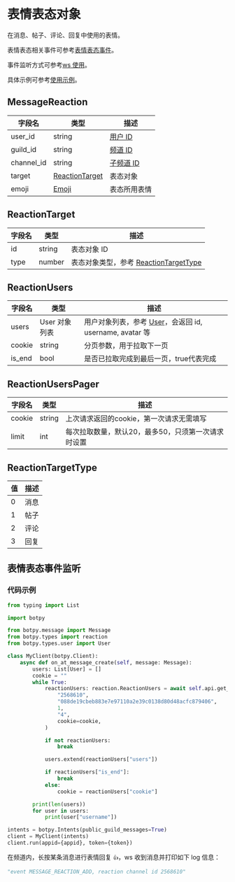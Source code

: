 # 表情表态对象

在消息、帖子、评论、回复中使用的表情。

表情表态相关事件可参考[表情表态事件](../../api/gateway/guild_message_reactions.md)。

事件监听方式可参考[ws 使用](../websocket/listen_events.md)。

具体示例可参考[使用示例](#表情表态事件监听)。

## MessageReaction

| 字段名     | 类型                              | 描述                      |
| ---------- | --------------------------------- | ------------------------- |
| user_id    | string                            | [用户 ID](./user.md)      |
| guild_id   | string                            | [频道 ID](./guild.md)     |
| channel_id | string                            | [子频道 ID](./channel.md) |
| target     | [ReactionTarget](#reactiontarget) | 表态对象                  |
| emoji      | [Emoji](./emoji.md)               | 表态所用表情              |

## ReactionTarget

| 字段名 | 类型   | 描述                                                         |
| ------ | ------ | ------------------------------------------------------------ |
| id     | string | 表态对象 ID                                                  |
| type   | number | 表态对象类型，参考 [ReactionTargetType](#reactiontargettype) |


## ReactionUsers

| 字段名     | 类型                              | 描述                      |
| ---------- | --------------------------------- | ------------------------- |
| users      | User 对象列表                      | 用户对象列表，参考 [User](./user.md)，会返回 id, username, avatar 等    |
| cookie     | string                            | 分页参数，用于拉取下一页    |
| is_end     | bool                             | 是否已拉取完成到最后一页，true代表完成 |


## ReactionUsersPager

| 字段名 | 类型   | 描述                                 |
| ------ | ------ | ------------------------------------ |
| cookie | string | 上次请求返回的cookie，第一次请求无需填写 |
| limit  | int    | 每次拉取数量，默认20，最多50，只须第一次请求时设置  |


## ReactionTargetType

| 值  | 描述 |
| --- | ---- |
| 0   | 消息 |
| 1   | 帖子 |
| 2   | 评论 |
| 3   | 回复 |

## 表情表态事件监听

### 代码示例

```python
from typing import List

import botpy

from botpy.message import Message
from botpy.types import reaction
from botpy.types.user import User

class MyClient(botpy.Client):
    async def on_at_message_create(self, message: Message):
        users: List[User] = []
        cookie = ""
        while True:
            reactionUsers: reaction.ReactionUsers = await self.api.get_reaction_users(
                "2568610",
                "088de19cbeb883e7e97110a2e39c0138d80d48acfc879406",
                1,
                "4",
                cookie=cookie,
            )

            if not reactionUsers:
                break

            users.extend(reactionUsers["users"])

            if reactionUsers["is_end"]:
                break
            else:
                cookie = reactionUsers["cookie"]

        print(len(users))
        for user in users:
            print(user["username"])

intents = botpy.Intents(public_guild_messages=True)
client = MyClient(intents)
client.run(appid={appid}, token={token})

```

在频道内，长按某条消息进行表情回复 `👍`，ws 收到消息并打印如下 log 信息：

```python
"event MESSAGE_REACTION_ADD, reaction channel id 2568610"
```

